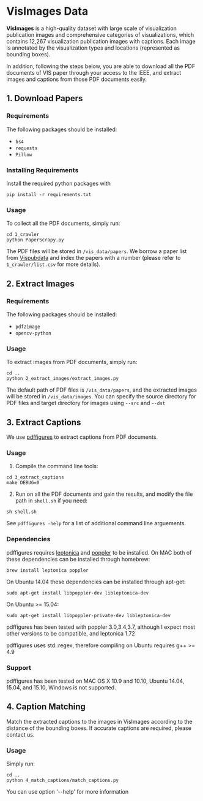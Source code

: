 # VisImages Data

<b>VisImages</b> is a high-quality dataset with large scale of visualization publication images and comprehensive categories 
of visualizations, which contains 12,267 visualization publication images with captions. Each image is annotated by the 
visualization types and locations (represented as bounding boxes).<br>

In addition, following the steps below, you are able to download all the PDF documents of VIS paper through your access to the IEEE, and extract images and captions from those PDF documents easily.<br>


## 1. Download Papers
### Requirements
The following packages should be installed:
* `bs4`
* `requests`
* `Pillow`

### Installing Requirements
Install the required python packages with
```
pip install -r requirements.txt
```

### Usage
To collect all the PDF documents, simply run:<br>
```
cd 1_crawler
python PaperScrapy.py
```
The PDF files will be stored in `/vis_data/papers`. We borrow a paper list from [Vispubdata](https://sites.google.com/site/vispubdata/home) and index the papers with a number (please refer to `1_crawler/list.csv` for more details).

## 2. Extract Images
### Requirements
The following packages should be installed:
* `pdf2image`
* `opencv-python`

### Usage
To extract images from PDF documents, simply run:<br>
```
cd ..
python 2_extract_images/extract_images.py
```
The default path of PDF files is `/vis_data/papers`, and the extracted images will be stored in `/vis_data/images`.
You can specify the source directory for PDF files and target directory for images using `--src` and `--dst`
<br>

## 3. Extract Captions
We use [pdffigures](http://pdffigures.allenai.org/) to extract captions from PDF documents.

### Usage

1. Compile the command line tools:

```
cd 3_extract_captions
make DEBUG=0
```

2. Run on all the PDF documents and gain the results, and modify the file path in `shell.sh` if you need:

```
sh shell.sh
```

See ```pdffigures -help``` for a list of additional command line arguements.

### Dependencies
pdffigures requires [leptonica](http://www.leptonica.com/) and [poppler](http://poppler.freedesktop.org/) to be installed.
On MAC both of these dependencies can be installed through homebrew:

```
brew install leptonica poppler
```

On Ubuntu 14.04 these dependencies can be installed through apt-get:

```
sudo apt-get install libpoppler-dev libleptonica-dev
```

On Ubuntu >= 15.04:

```
sudo apt-get install libpoppler-private-dev libleptonica-dev
```

pdffigures has been tested with poppler 3.0,3.4,3.7, although I expect most other versions to be compatible, and leptonica 1.72

pdffigures uses std::regex, therefore compiling on Ubuntu requires g++ >= 4.9

### Support
pdffigures has been tested on MAC OS X 10.9 and 10.10, Ubuntu 14.04, 15.04, and 15.10, Windows is not supported.
<br>

## 4. Caption Matching
Match the extracted captions to the images in VisImages according to the distance of the bounding boxes. If accurate captions are required, please contact us.

### Usage
Simply run:
```
cd ..
python 4_match_captions/match_captions.py
```
You can use option '--help' for more information


